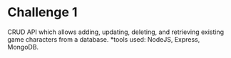 # Challenge 1

CRUD API which allows adding, updating, deleting, and retrieving existing game characters from a database.
*tools used: NodeJS, Express, MongoDB.
